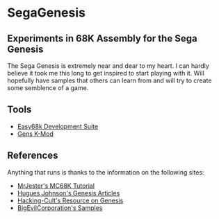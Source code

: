 # SegaGenesis
## Experiments in 68K Assembly for the Sega Genesis
The Sega Genesis is extremely near and dear to my heart. I can hardly believe it took me this long to get inspired to start playing with it. Will hopefully have samples that others can learn from and will try to create some semblence of a game.
## Tools
- [Easy68k Development Suite](http://www.easy68k.com/)
- [Gens K-Mod](https://segaretro.org/Gens_KMod)
## References
Anything that runs is thanks to the information on the following sites:
- [MrJester's MC68K Tutorial](http://mrjester.hapisan.com/04_MC68/)
- [Hugues Johnson's Genesis Articles](https://huguesjohnson.com/programming/)
- [Hacking-Cult's Resource on Genesis](http://www.hacking-cult.org/)
- [BigEvilCorporation's Samples](https://github.com/BigEvilCorporation/megadrive_samples/tree/master/1_hello_world)

